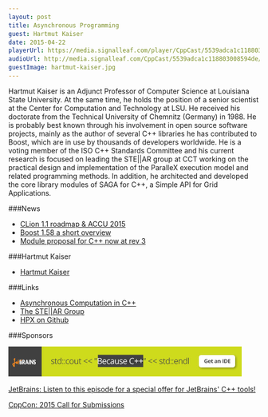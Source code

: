 ```yaml
---
layout: post
title: Asynchronous Programming
guest: Hartmut Kaiser
date: 2015-04-22
playerUrl: https://media.signalleaf.com/player/CppCast/5539adca1c118803008594de/
audioUrl: http://media.signalleaf.com/CppCast/5539adca1c118803008594de/cppcast-009.mp3
guestImage: hartmut-kaiser.jpg
---
```


Hartmut Kaiser is an Adjunct Professor of Computer Science at Louisiana State University. At the same time, he holds the position of a senior scientist at the Center for Computation and Technology at LSU. He received his doctorate from the Technical University of Chemnitz (Germany) in 1988. He is probably best known through his involvement in open source software projects, mainly as the author of several C++ libraries he has contributed to Boost, which are in use by thousands of developers worldwide. He is a voting member of the ISO C++ Standards Committee and his current research is focused on leading the STE||AR group at CCT working on the practical design and implementation of the ParalleX execution model and related programming methods. In addition, he architected and developed the core library modules of SAGA for C++, a Simple API for Grid Applications.

###News

 - [CLion 1.1 roadmap & ACCU 2015](http://blog.jetbrains.com/clion/2015/04/clion-1-1-roadmap-accu-2015/)
 - [Boost 1.58 a short overview](http://meetingcpp.com/index.php/br/items/boost-158-a-short-overview.html)
 - [Module proposal for C++ now at rev 3](http://www.reddit.com/r/cpp/comments/33h5uj/module_proposal_for_c_now_at_revision_3_n4465_pdf/)
 
###Hartmut Kaiser

 - [Hartmut Kaiser](http://www.cct.lsu.edu/~hkaiser)

###Links

 - [Asynchronous Computation in C++](https://www.youtube.com/watch?v=5xyztU__yys)
 - [The STE||AR Group](http://stellar.cct.lsu.edu/)
 - [HPX on Github](https://github.com/STEllAR-GROUP/hpx)


###Sponsors

![JetBrains](468x60_jetbrains.jpg)

[JetBrains: Listen to this episode for a special offer for JetBrains' C++ tools!](https://www.jetbrains.com/cpp/?utm_source=cppcast&utm_medium=podcast&utm_content=cppcast-podcast&utm_campaign=cpp)

[CppCon: 2015 Call for Submissions](http://cppcon.org/call-for-submissions-2015/)
